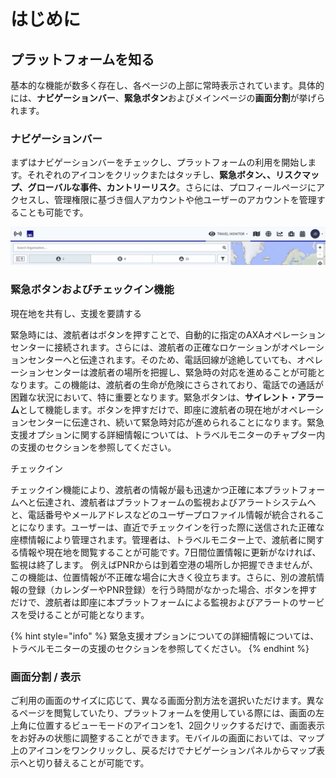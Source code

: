 # はじめに

## プラットフォームを知る

基本的な機能が数多く存在し、各ページの上部に常時表示されています。具体的には、**ナビゲーションバー**、**緊急ボタン**およびメインページの**画面分割**が挙げられます。

### ナビゲーションバー

まずはナビゲーションバーをチェックし、プラットフォームの利用を開始します。それぞれのアイコンをクリックまたはタッチし、**緊急ボタン、、リスクマップ、グローバルな事件、カントリーリスク**。さらには、プロフィールページにアクセスし、管理権限に基づき個人アカウントや他ユーザーのアカウントを管理することも可能です。

![](.gitbook/assets/getting-started_img01%20%282%29.jpg)

### 緊急ボタンおよびチェックイン機能

現在地を共有し、支援を要請する

緊急時には、渡航者はボタンを押すことで、自動的に指定のAXAオペレーションセンターに接続されます。さらには、渡航者の正確なロケーションがオペレーションセンターへと伝達されます。そのため、電話回線が途絶していても、オペレーションセンターは渡航者の場所を把握し、緊急時の対応を進めることが可能となります。この機能は、渡航者の生命が危険にさらされており、電話での通話が困難な状況において、特に重要となります。緊急ボタンは、**サイレント・アラーム**として機能します。ボタンを押すだけで、即座に渡航者の現在地がオペレーションセンターに伝達され、続いて緊急時対応が進められることになります。緊急支援オプションに関する詳細情報については、トラベルモニターのチャプター内の支援のセクションを参照してください。

チェックイン

チェックイン機能により、渡航者の情報が最も迅速かつ正確に本プラットフォームへと伝達され、渡航者はプラットフォームの監視およびアラートシステムへと、電話番号やメールアドレスなどのユーザープロファイル情報が統合されることになります。ユーザーは、直近でチェックインを行った際に送信された正確な座標情報により管理されます。管理者は、トラベルモニター上で、渡航者に関する情報や現在地を閲覧することが可能です。7日間位置情報に更新がなければ、監視は終了します。 例えばPNRからは到着空港の場所しか把握できませんが、この機能は、位置情報が不正確な場合に大きく役立ちます。さらに、別の渡航情報の登録（カレンダーやPNR登録）を行う時間がなかった場合、ボタンを押すだけで、渡航者は即座に本プラットフォームによる監視およびアラートのサービスを受けることが可能となります。

{% hint style="info" %}
緊急支援オプションについての詳細情報については、トラベルモニターの支援のセクションを参照してください。
{% endhint %}

### 画面分割 / 表示

ご利用の画面のサイズに応じて、異なる画面分割方法を選択いただけます。異なるページを閲覧していたり、プラットフォームを使用している際には、画面の左上角に位置するビューモードのアイコンを1、2回クリックするだけで、画面表示をお好みの状態に調整することができます。モバイルの画面においては、マップ上のアイコンをワンクリックし、戻るだけでナビゲーションパネルからマップ表示へと切り替えることが可能です。

